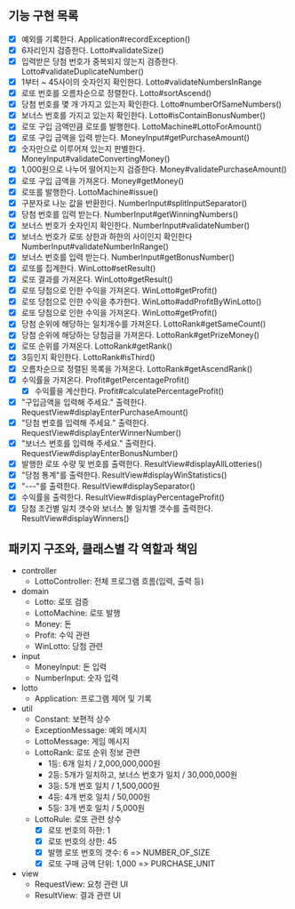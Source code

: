 
## 기능 구현 목록
- [x] 예외를 기록한다. Application#recordException()
- [x] 6자리인지 검증한다. Lotto#validateSize()
- [x] 입력받은 당첨 번호가 중복되지 않는지 검증한다. Lotto#validateDuplicateNumber()
- [x] 1부터 ~ 45사이의 숫자인지 확인한다. Lotto#validateNumbersInRange
- [x] 로또 번호를 오름차순으로 정렬한다. Lotto#sortAscend()
- [x] 당첨 번호를 몇 개 가지고 있는지 확인한다. Lotto#numberOfSameNumbers()
- [x] 보너스 번호를 가지고 있는지 확인한다. Lotto#isContainBonusNumber()
- [x] 로또 구입 금액만큼 로또를 발행한다. LottoMachine#LottoForAmount()
- [x] 로또 구입 금액을 입력 받는다. MoneyInput#getPurchaseAmount()
- [x] 숫자만으로 이루어져 있는지 판별한다. MoneyInput#validateConvertingMoney()
- [x] 1,000원으로 나누어 떨어지는지 검증한다. Money#validatePurchaseAmount()
- [x] 로또 구입 금액을 가져온다. Money#getMoney()
- [x] 로또를 발행한다. LottoMachine#issue()
- [x] 구분자로 나눈 값을 반환한다. NumberInput#splitInputSeparator()
- [x] 당첨 번호를 입력 받는다. NumberInput#getWinningNumbers()
- [x] 보너스 번호가 숫자인지 확인한다. NumberInput#validateNumber()
- [x] 보너스 번호가 로또 상한과 하한의 사이인지 확인한다 NumberInput#validateNumberInRange()
- [x] 보너스 번호를 입력 받는다. NumberInput#getBonusNumber()
- [x] 로또를 집계한다. WinLotto#setResult()
- [x] 로또 결과를 가져온다. WinLotto#getResult()
- [x] 로또 당첨으로 인한 수익을 가져온다. WinLotto#getProfit()
- [x] 로또 당첨으로 인한 수익을 추가한다. WinLotto#addProfitByWinLotto()
- [x] 로또 당첨으로 인한 수익을 가져온다. WinLotto#getProfit()
- [x] 당첨 순위에 해당하는 일치개수를 가져온다. LottoRank#getSameCount()
- [x] 당첨 순위에 해당하는 당첨금을 가져온다. LottoRank#getPrizeMoney()
- [x] 로또 순위를 가져온다. LottoRank#getRank()
- [x] 3등인지 확인한다. LottoRank#isThird()
- [x] 오름차순으로 정렬된 목록을 가져온다. LottoRank#getAscendRank()
- [x] 수익률을 가져온다. Profit#getPercentageProfit()
  - [x] 수익률을 계산한다. Profit#calculatePercentageProfit()
- [x] "구입금액을 입력해 주세요." 출력한다. RequestView#displayEnterPurchaseAmount()
- [x] "당첨 번호를 입력해 주세요." 출력한다. RequestView#displayEnterWinnerNumber()
- [x] "보너스 번호를 입력해 주세요." 출력한다. RequestView#displayEnterBonusNumber()
- [x] 발행한 로또 수량 및 번호를 출력한다. ResultView#displayAllLotteries()
- [x] "당첨 통계"를 출력한다. ResultView#displayWinStatistics()
- [x] "---"를 출력한다. ResultView#displaySeparator()
- [x] 수익률을 출력한다. ResultView#displayPercentageProfit()
- [x] 당첨 조건별 일치 갯수와 보너스 볼 일치별 갯수를 출력한다. ResultView#displayWinners()

## 패키지 구조와, 클래스별 각 역할과 책임

- controller
  - LottoController: 전체 프로그램 흐름(입력, 출력 등)
- domain
  - Lotto: 로또 검증
  - LottoMachine: 로또 발행
  - Money: 돈
  - Profit: 수익 관련
  - WinLotto: 당첨 관련
- input
  - MoneyInput: 돈 입력
  - NumberInput: 숫자 입력
- lotto
  - Application: 프로그램 제어 및 기록
- util
  - Constant: 보편적 상수
  - ExceptionMessage: 예외 메시지
  - LottoMessage: 게임 메시지
  - LottoRank: 로또 순위 정보 관련
    - 1등: 6개 일치 / 2,000,000,000원
    - 2등: 5개가 일치하고, 보너스 번호가 일치 / 30,000,000원
    - 3등: 5개 번호 일치 / 1,500,000원
    - 4등: 4개 번호 일치 / 50,000원
    - 5등: 3개 번호 일치 / 5,000원
  - LottoRule: 로또 관련 상수
    - [x] 로또 번호의 하한: 1
    - [x] 로또 번호의 상한: 45
    - [x] 발행 로또 번호의 갯수: 6 => NUMBER_OF_SIZE
    - [x] 로또 구매 금액 단위: 1,000 => PURCHASE_UNIT
- view
  - RequestView: 요청 관련 UI
  - ResultView: 결과 관련 UI